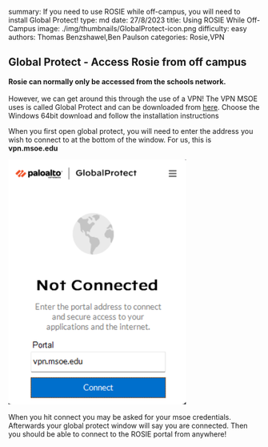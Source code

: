 summary: If you need to use ROSIE while off-campus, you will need to install Global Protect!
type: md
date: 27/8/2023
title: Using ROSIE While Off-Campus
image: ./img/thumbnails/GlobalProtect-icon.png
difficulty: easy
authors: Thomas Benzshawel,Ben Paulson
categories: Rosie,VPN

## Global Protect - Access Rosie from off campus

**Rosie can normally only be accessed from the schools network.**<br><br>
However, we can get around this through the use of a VPN!
The VPN MSOE uses is called Global Protect and can be downloaded from [here](https://vpn.msoe.edu/global-protect/getsoftwarepage.esp).
Choose the Windows 64bit download and follow the installation instructions

When you first open global protect, you will need to enter the address you wish to connect to at the bottom of the window.
For us, this is **vpn.msoe.edu**

![Alt text](./img/article_content/global_protect.png)

When you hit connect you may be asked for your msoe credentials.
Afterwards your global protect window will say you are connected. Then you should be able to connect to the ROSIE portal from anywhere!
